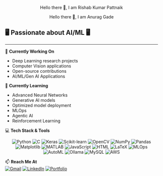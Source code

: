 <p align="center">Hello there 👋, I am Rishab Kumar Pattnaik</p>
<p style="text-align:center;">Hello there 👋, I am Anurag Gade</p>


## 🖥️ Passionate about AI/ML 🖥️ 

---

🔭 **Currently Working On**  
- Deep Learning research projects
- Computer Vision applications
- Open-source contributions
- AI/ML/Gen AI Applications

🌱 **Currently Learning**  
- Advanced Neural Networks
- Generative AI models
- Optimized model deployment
- MLOps
- Agentic AI
- Reinforcement Learning

💻 **Tech Stack & Tools**

<div align="center">

![Python](https://img.shields.io/badge/Python-3776AB?style=for-the-badge&logo=python&logoColor=white)
![C](https://img.shields.io/badge/C-00599C?style=for-the-badge&logo=c&logoColor=white)
![Keras](https://img.shields.io/badge/Keras-D00000?style=for-the-badge&logo=keras&logoColor=white)
![Scikit-learn](https://img.shields.io/badge/Scikit--learn-F7931E?style=for-the-badge&logo=scikit-learn&logoColor=white)
![OpenCV](https://img.shields.io/badge/OpenCV-5C3EE8?style=for-the-badge&logo=opencv&logoColor=white)
![NumPy](https://img.shields.io/badge/NumPy-013243?style=for-the-badge&logo=numpy&logoColor=white)
![Pandas](https://img.shields.io/badge/Pandas-150458?style=for-the-badge&logo=pandas&logoColor=white)
![Matplotlib](https://img.shields.io/badge/Matplotlib-11557C?style=for-the-badge)
![MATLAB](https://img.shields.io/badge/MATLAB-0076A8?style=for-the-badge&logo=mathworks&logoColor=white)
![JavaScript](https://img.shields.io/badge/JavaScript-F7DF1E?style=for-the-badge&logo=javascript&logoColor=black)
![HTML](https://img.shields.io/badge/HTML-E34F26?style=for-the-badge&logo=html5&logoColor=white)
![LaTeX](https://img.shields.io/badge/LaTeX-008080?style=for-the-badge&logo=latex&logoColor=white)
![MLOps](https://img.shields.io/badge/Hugging_Face-FFD21E?style=for-the-badge&logo=huggingface&logoColor=black)
![AutoML](https://img.shields.io/badge/AutoKeras-FF6F00?style=for-the-badge&logo=keras&logoColor=white)
![Ollama](https://img.shields.io/badge/Ollama-65BBA9?style=for-the-badge&logo=ollama&logoColor=white)
![MySQL](https://img.shields.io/badge/MySQL-4479A1?style=for-the-badge&logo=mysql&logoColor=white)
![AWS](https://img.shields.io/badge/AWS-232F3E?style=for-the-badge&logo=amazonaws&logoColor=white)


</div>


📫 **Reach Me At**  
[![Gmail](https://img.shields.io/badge/Gmail-D14836?style=for-the-badge&logo=gmail&logoColor=white)](mailto:rishabpattnaik9@gmail.com)
[![LinkedIn](https://img.shields.io/badge/linkedin-%230077B5.svg?style=for-the-badge&logo=linkedin&logoColor=white)]([https://www.linkedin.com/in/yourprofile](https://www.linkedin.com/in/rishab-kumar-pattnaik-6a9939249/))
[![Portfolio](https://img.shields.io/badge/Portfolio-FF7139?style=for-the-badge&logo=firefox-browser&logoColor=white)](https://riiishaab.github.io/)

